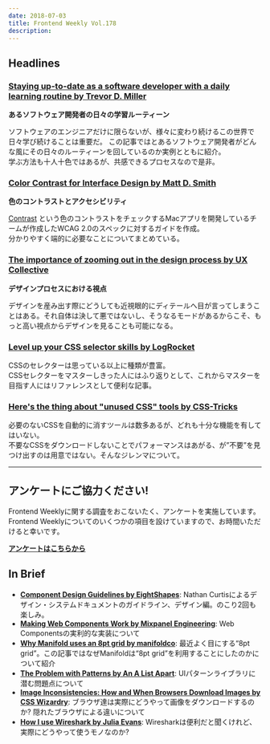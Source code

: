 ```yaml
---
date: 2018-07-03
title: Frontend Weekly Vol.178
description: 
---
```


## Headlines

### [Staying up-to-date as a software developer with a daily learning routine by Trevor D. Miller](https://trevordmiller.com/blog/learning-routine)

**あるソフトウェア開発者の日々の学習ルーティーン**

ソフトウェアのエンジニアだけに限らないが、様々に変わり続けるこの世界で日々学び続けることは重要だ。
この記事ではとあるソフトウェア開発者がどんな風にその日々のルーティーンを回しているのか実例とともに紹介。  
学ぶ方法も十人十色ではあるが、共感できるプロセスなので是非。

### [Color Contrast for Interface Design by Matt D. Smith](https://medium.com/@mds/color-contrast-crash-course-for-interface-design-a69c987abe1b)

**色のコントラストとアクセシビリティ**

[Contrast](https://usecontrast.com/) という色のコントラストをチェックするMacアプリを開発しているチームが作成したWCAG 2.0のスペックに対するガイドを作成。  
分かりやすく端的に必要なことについてまとめている。

### [The importance of zooming out in the design process by UX Collective](https://uxdesign.cc/the-importance-of-zooming-out-in-the-design-process-feea24ee7422)

**デザインプロセスにおける視点**

デザインを産み出す際にどうしても近視眼的にディテールへ目が言ってしまうことはある。それ自体は決して悪ではないし、そうなるモードがあるからこそ、もっと高い視点からデザインを見ることも可能になる。

### [Level up your CSS selector skills by LogRocket](https://blog.logrocket.com/level-up-your-css-selector-skills-5d7bb45ddd37)

CSSのセレクターは思っている以上に種類が豊富。  
CSSセレクターをマスターしきった人にはふり返りとして、これからマスターを目指す人にはリファレンスとして便利な記事。

### [Here's the thing about "unused CSS" tools by CSS-Tricks](https://css-tricks.com/heres-the-thing-about-unused-css-tools/)

必要のないCSSを自動的に消すツールは数多あるが、どれも十分な機能を有してはいない。  
不要なCSSをダウンロードしないことでパフォーマンスはあがる、が”不要”を見つけ出すのは用意ではない。そんなジレンマについて。

***

## アンケートにご協力ください!

Frontend Weeklyに関する調査をおこないたく、アンケートを実施しています。Frontend Weeklyについてのいくつかの項目を設けていますので、お時間いただけると幸いです。

**[アンケートはこちらから](https://docs.google.com/forms/d/e/1FAIpQLSdanFCMkLg5NAsTPW96tx3sIHGjtRq3Xh9A3BdfEbTFAUmtgQ/viewform)**

## In Brief

- [**Component Design Guidelines by EightShapes**](https://medium.com/eightshapes-llc/component-design-guidelines-eca706100e7c): Nathan Curtisによるデザイン・システムドキュメントのガイドライン、デザイン編。のこり2回も楽しみ。
- [**Making Web Components Work by Mixpanel Engineering**](https://engineering.mixpanel.com/2018/06/12/making-web-components-work/): Web Componentsの実利的な実装について
- [**Why Manifold uses an 8pt grid by manifoldco**](https://blog.manifold.co/why-manifold-uses-an-8pt-grid-b068e9287ba9): 最近よく目にする“8pt grid”。この記事ではなぜManifoldは“8pt grid”を利用することにしたのかについて紹介
- [**The Problem with Patterns by An A List Apart**](http://alistapart.com/article/problem-with-patterns): UIパターンライブラリに潜む問題点について
- [**Image Inconsistencies: How and When Browsers Download Images by CSS Wizardry**](https://csswizardry.com/2018/06/image-inconsistencies-how-and-when-browsers-download-images/): ブラウザ達は実際にどうやって画像をダウンロードするのか? 隠れたブラウザによる違いについて
- [**How I use Wireshark by Julia Evans**](https://jvns.ca/blog/2018/06/19/what-i-use-wireshark-for/): Wiresharkは便利だと聞くけれど、実際にどうやって使うモノなのか?